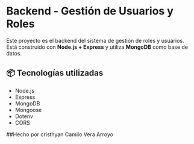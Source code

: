# Backend - Gestión de Usuarios y Roles

Este proyecto es el backend del sistema de gestión de roles y usuarios. Está construido con **Node.js + Express** y utiliza **MongoDB** como base de datos.

## 📦 Tecnologías utilizadas

- Node.js
- Express
- MongoDB
- Mongoose
- Dotenv
- CORS

##Hecho por cristhyan Camilo Vera Arroyo
